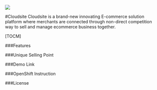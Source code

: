 [![](http://merchant.apac2.test/img/logo/logo_small.png)](http://merchant.apac2.test/img/logo/logo_small.png)


#Cloudsite
Cloudsite is a brand-new innovating E-commerce solution platform where merchants are connected through non-direct competition way to sell and manage ecommerce business together.




[TOCM]

###Features


###Unique Selling Point


###Demo Link


###OpenShift Instruction


###License

